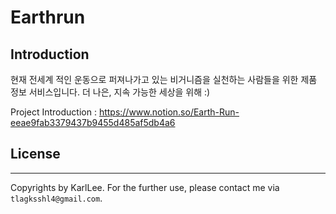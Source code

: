 # Earthrun

## Introduction 


현재 전세계 적인 운동으로 퍼져나가고 있는 비거니즘을 실천하는 사람들을 위한 제품 정보 서비스입니다. 
더 나은, 지속 가능한 세상을 위해 :) 

Project Introduction : https://www.notion.so/Earth-Run-eeae9fab3379437b9455d485af5db4a6


## License

---

Copyrights by KarlLee. For the further use, please contact me via `tlagksshl4@gmail.com`.
